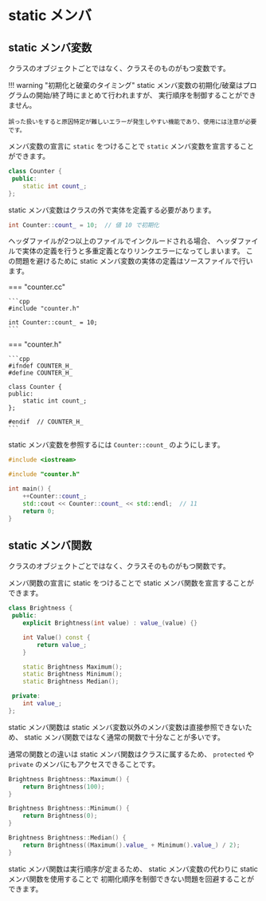 # static メンバ

## static メンバ変数

クラスのオブジェクトごとではなく、クラスそのものがもつ変数です。

!!! warning "初期化と破棄のタイミング"
    static メンバ変数の初期化/破棄はプログラムの開始/終了時にまとめて行われますが、
    実行順序を制御することができません。

    誤った扱いをすると原因特定が難しいエラーが発生しやすい機能であり、使用には注意が必要です。

メンバ変数の宣言に `static` をつけることで `static` メンバ変数を宣言することができます。

```cpp
class Counter {
 public:
    static int count_;
};
```

static メンバ変数はクラスの外で実体を定義する必要があります。

```cpp
int Counter::count_ = 10;  // 値 10 で初期化
```

ヘッダファイルが2つ以上のファイルでインクルードされる場合、
ヘッダファイルで実体の定義を行うと多重定義となりリンクエラーになってしまいます。
この問題を避けるために static メンバ変数の実体の定義はソースファイルで行います。

=== "counter.cc"

    ```cpp
    #include "counter.h"

    int Counter::count_ = 10;
    ```

=== "counter.h"

    ```cpp
    #ifndef COUNTER_H_
    #define COUNTER_H_

    class Counter {
    public:
        static int count_;
    };

    #endif  // COUNTER_H_
    ```

static メンバ変数を参照するには `Counter::count_` のようにします。

```cpp
#include <iostream>

#include "counter.h"

int main() {
    ++Counter::count_;
    std::cout << Counter::count_ << std::endl;  // 11
    return 0;
}
```

## static メンバ関数

クラスのオブジェクトごとではなく、クラスそのものがもつ関数です。

メンバ関数の宣言に static をつけることで static メンバ関数を宣言することができます。

```cpp
class Brightness {
 public:
    explicit Brightness(int value) : value_(value) {}

    int Value() const {
        return value_;
    }

    static Brightness Maximum();
    static Brightness Minimum();
    static Brightness Median();

 private:
    int value_;
};
```

static メンバ関数は static メンバ変数以外のメンバ変数は直接参照できないため、
static メンバ関数ではなく通常の関数で十分なことが多いです。

通常の関数との違いは static メンバ関数はクラスに属するため、
`protected` や `private` のメンバにもアクセスできることです。

```cpp
Brightness Brightness::Maximum() {
    return Brightness(100);
}

Brightness Brightness::Minimum() {
    return Brightness(0);
}

Brightness Brightness::Median() {
    return Brightness((Maximum().value_ + Minimum().value_) / 2);
}
```

static メンバ関数は実行順序が定まるため、
static メンバ変数の代わりに static メンバ関数を使用することで
初期化順序を制御できない問題を回避することができます。
